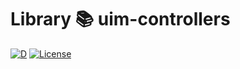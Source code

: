 # Library 📚 uim-controllers

[![D](https://github.com/UIMSolutions/uim/actions/workflows/uim-controllers.yml/badge.svg)](https://github.com/UIMSolutions/uim/actions/workflows/uim-controllers.yml) [![License](https://img.shields.io/badge/License-Apache_2.0-blue.svg)](https://opensource.org/licenses/Apache-2.0)
